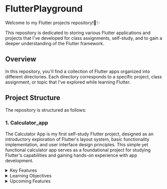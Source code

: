 # FlutterPlayground
Welcome to my Flutter projects repository!🥳✨️ 

This repository is dedicated to storing various Flutter applications and projects that I've developed for class assignments, self-study, and to gain a deeper understanding of the Flutter framework.

## Overview
In this repository, you'll find a collection of Flutter apps organized into different directories. Each directory corresponds to a specific project, class assignment, or topic that I've explored while learning Flutter.

## Project Structure
The repository is structured as follows:

### 1. Calculator_app

The Calculator App is my first self-study Flutter project, designed as an introductory exploration of Flutter's layout system, basic functionality implementation, and user interface design principles. This simple yet functional calculator app serves as a foundational project for studying Flutter's capabilities and gaining hands-on experience with app development.

<details>

<summary>Key Features</summary>

- Basic Arithmetic Operations: 
The calculator app supports essential arithmetic operations, including addition, subtraction, multiplication, and division.

- Clear and Intuitive Interface: 
The user interface of the app is designed to be clear, intuitive, and easy to use. Large, well-spaced buttons facilitate accurate input and minimize user errors.

- Real-Time Calculation: 
As users input numbers and operators, the calculator performs calculations in real-time, providing instant feedback and results.

</details>

<details>

<summary>Learning Objectives</summary>

- Layout Design:
By building the calculator app, I aimed to understand Flutter's layout system, including the use of rows, columns, and widgets to create responsive and adaptive UIs across different screen sizes and orientations.

- Package Integration:
Integrating the `math_expressions` package allowed me to explore the use of third-party packages in Flutter projects and leverage existing functionality to enhance app capabilities.

- User Interface Principles:
Through iterative design and refinement of the calculator app's user interface, I learned about UI design principles, including simplicity, consistency, and visual hierarchy.

</details>

<details>
  <summary>Upcoming Features</summary>

- Scientific Functions: In future iterations of the calculator app, I plan to implement advanced mathematical functions, such as square root, exponentiation, trigonometric functions, and more, building upon the foundation provided by the math_expressions package.

- Memory Functionality: Incorporating memory functionality, including memory storage and retrieval operations, will enhance the calculator app's utility for users performing complex calculations.
</details>
